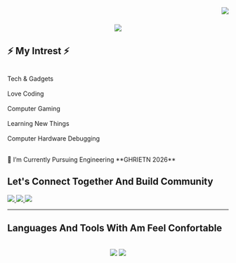 <img align="right" src="![visitors](https://visitor-badge.laobi.icu/badge?page_id=page.id)" />

<h1 align="center">
    <img src="https://readme-typing-svg.herokuapp.com?font=Poetsen+One&pause=1000&color=F7C46F&center=true&vCenter=true&random=false&width=435&lines=😄+Hello;This+is+Akash+Keote"
</h1>

<h2 align="left">⚡ My Intrest ⚡</h2>

<br>Tech & Gadgets</br>
<br>Love Coding</br>
<br>Computer Gaming</br>
<br>Learning New Things</br>
<br>Computer Hardware Debugging</br>


<div align="left">
 <br>
 🏫 I’m Currently Pursuing Engineering **GHRIETN 2026**
</br>
 

 </div>
 <h2>Let's Connect Together And Build Community</h2>
 
<div align="left"> 
  <a href="https://www.instagram.com/am_sky__7/">
    <img src="https://img.shields.io/badge/Instagram-E4405F?style=for-the-badge&logo=instagram&logoColor=white" />
  </a>
  <a href="keoteakash@gmail.com">
    <img src="https://img.shields.io/badge/Gmail-D14836?style=for-the-badge&logo=gmail&logoColor=white" />
  </a>
  <a href="https://www.linkedin.com/in/akash-keote-643245253/">
     <img src="https://img.shields.io/badge/LinkedIn-0077B5?style=for-the-badge&logo=linkedin&logoColor=white" /> <!-- sqlite, safari, google-chrome are other good icon options -->
  </a>
</div>

 <hr/>
 
<h2 align="left"> Languages And Tools With Am Feel Confortable </h2>
<br/>
<div align="center">
    <img src="https://skillicons.dev/icons?i=html,css,vscode,github,git" />
    <img src="https://skillicons.dev/icons?i=python,c,java" /><br>
</div>

<br/>



